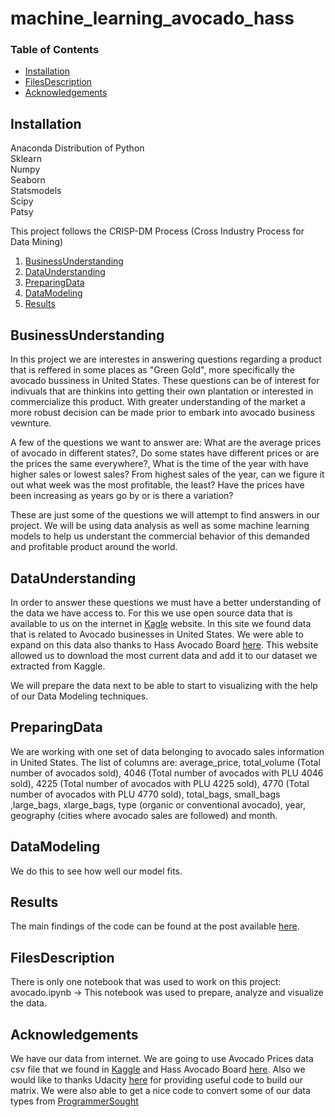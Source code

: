 # machine_learning_avocado_hass


### Table of Contents

- [Installation](#Installation)
- [FilesDescription](#FilesDescription)
- [Acknowledgements](#Acknowledgements)

## Installation <a name="Installation"></a>
Anaconda Distribution of Python  
Sklearn  
Numpy  
Seaborn  
Statsmodels  
Scipy  
Patsy  


This project follows the CRISP-DM Process (Cross Industry Process for Data Mining)

1. [BusinessUnderstanding](#BusinessUnderstanding)
2. [DataUnderstanding](#DataUnderstanding)
3. [PreparingData](#PreparingData)
4. [DataModeling ](#DataModeling)
5. [Results](#Results)


## BusinessUnderstanding <a name="BusinessUnderstanding"></a>

In this project we are interestes in answering questions regarding a product that is reffered in some places as "Green Gold", more specifically the avocado bussiness in United States. These questions can be of interest for indivuals that are thinkins into getting their own plantation or interested in commercialize this product. With greater understanding of the market a more robust decision can be made prior to embark into avocado business vewnture.

A few of the questions we want to answer are: What are the average prices of avocado in different states?, Do some states have different prices or are the prices the same everywhere?, What is the time of the year with have higher sales or lowest sales? From highest sales of the year, can we figure it out what week was the most profitable, the least? Have the prices have been increasing as years go by or is there a variation? 

These are just some of the questions we will attempt to find answers in our project. We will be using data analysis as well as some machine learning models to help us understant the commercial behavior of this demanded and profitable product around the world.


## DataUnderstanding <a name="DataUnderstanding"></a>
In order to answer these questions we must have a better understanding of the data we have access to. For this we use open source data that is available to us on the internet in [Kagle](https://www.kaggle.com/neuromusic/avocado-prices) website. In this site we found data that is related to Avocado businesses in United States. We were able to expand on this data also thanks to Hass Avocado Board [here](https://hassavocadoboard.com/). This website allowed us to download the most current data and add it to our dataset we extracted from Kaggle.

We will prepare the data next to be able to start to visualizing with the help of our Data Modeling techniques. 

## PreparingData <a name="PreparingData"></a>
We are working with one set of data belonging to avocado sales information in United States. The list of columns are: average_price, total_volume (Total number of avocados sold), 4046 (Total number of avocados with PLU 4046 sold), 4225 (Total number of avocados with PLU 4225 sold), 4770 (Total number of avocados with PLU 4770 sold), total_bags, small_bags ,large_bags, xlarge_bags, type (organic or conventional avocado), year, geography (cities where avocado sales are followed) and month.

## DataModeling <a name="DataModeling "></a>
We do this to see how well our model fits.

## Results <a name="Results"></a>
The main findings of the code can be found at the post available [here](https://gichellivento.medium.com/avocado-hass-market-in-united-states-433322a88012).

 ## FilesDescription <a name="FilesDescription"></a>

 There is only one notebook that was used to work on this project: avocado.ipynb -> This notebook was used to prepare, analyze and visualize the data.
 
 ## Acknowledgements <a name="Acknowledgements"></a>
 We have our data from internet. We are going to use Avocado Prices data csv file that we found in [Kaggle](https://www.kaggle.com/neuromusic/avocado-prices) and Hass Avocado Board [here](https://hassavocadoboard.com/). Also we would like to thanks Udacity [here](https://review.udacity.com/?utm_campaign=ret_600_auto_ndxxx_ungradeable-plagiarism_global&utm_source=blueshift&utm_medium=email&utm_content=ret_600_auto_ndxxx_ungradeable-plagiarism_global&bsft_clkid=021201ec-6269-4dca-92de-025f1c41e744&bsft_uid=8349d38f-99d1-40db-8e9f-892744f5e6fb&bsft_mid=6bd5b847-21af-4c0a-a008-e2710c44a779&bsft_eid=430bec6a-2ba7-fb2a-7181-ba32a7f413fb&bsft_txnid=e87fc881-e397-4787-9497-f1e204c7c36a&bsft_link_id=5&bsft_mime_type=html&bsft_ek=2021-04-21T20%3A38%3A25Z&bsft_aaid=8d7e276e-4a10-41b2-8868-423fe96dd6b2&bsft_lx=5&bsft_tv=6#!/reviews/2893604) for providing useful code to build our matrix. We were also able to get a nice code to convert some of our data types from [ProgrammerSought](https://www.programmersought.com/article/68227485870/)

